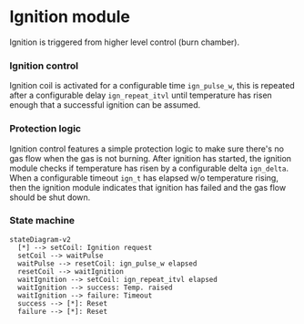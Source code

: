 # Ignition module
Ignition is triggered from higher level control (burn chamber).

### Ignition control
Ignition coil is activated for a configurable time `ign_pulse_w`, this is repeated after a configurable delay `ign_repeat_itvl` until temperature has risen enough that a successful ignition can be assumed.

### Protection logic
Ignition control features a simple protection logic to make sure there's no gas flow when the gas is not burning. After ignition has started, the ignition module checks if temperature has risen by a configurable delta `ign_delta`. When a configurable timeout `ign_t` has elapsed w/o temperature rising, then the ignition module indicates that ignition has failed and the gas flow should be shut down.

### State machine
``` mermaid
stateDiagram-v2
  [*] --> setCoil: Ignition request
  setCoil --> waitPulse
  waitPulse --> resetCoil: ign_pulse_w elapsed
  resetCoil --> waitIgnition
  waitIgnition --> setCoil: ign_repeat_itvl elapsed
  waitIgnition --> success: Temp. raised
  waitIgnition --> failure: Timeout
  success --> [*]: Reset
  failure --> [*]: Reset
```
